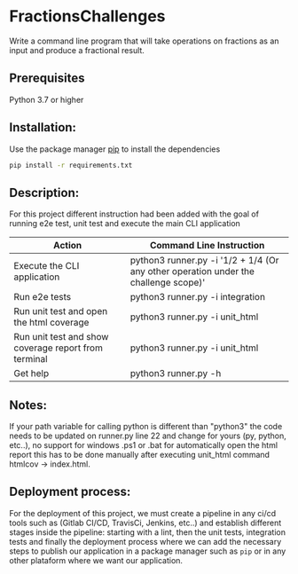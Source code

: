 # FractionsChallenges

Write a command line program  that will take operations on fractions as an input and produce a fractional result.

## Prerequisites

Python 3.7 or higher 


## Installation:

Use the package manager [pip](https://pip.pypa.io/en/stable/) to install the dependencies 

```bash
pip install -r requirements.txt
```
## Description:

For this project different instruction had been added with the goal of running e2e test, unit test and execute the main CLI application


Action | Command Line Instruction 
----------------- | -------------
Execute the CLI application   |  python3 runner.py -i '1/2 + 1/4 (Or any other operation under the challenge scope)'  
Run e2e tests  | python3 runner.py -i integration  
Run unit test and open the html coverage | python3 runner.py -i unit_html  
Run unit test and show coverage report from terminal | python3 runner.py -i unit_html 
Get help | python3 runner.py -h


## Notes:
If your path variable for calling python is different than "python3" the code needs to be updated on runner.py line 22 and change for yours (py, python, etc..), no support for windows .ps1 or .bat for automatically open the html report this has to be done manually after executing unit_html command htmlcov -> index.html.


## Deployment process:

For the deployment of this project, we must create a pipeline in any ci/cd tools such as (Gitlab CI/CD, TravisCi, Jenkins, etc..) and establish different stages inside the pipeline: starting with a lint, then the unit tests, integration tests and finally the deployment process where we can add the necessary steps to publish our application in a package manager such as ``` pip ``` or in any other plataform where we want our application. 


